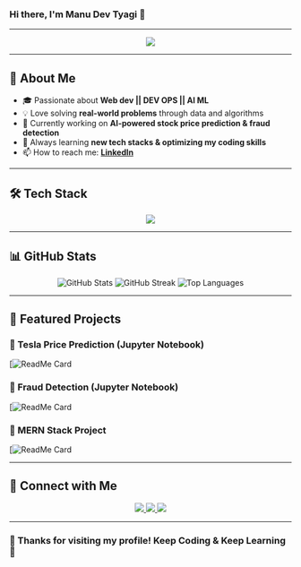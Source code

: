 ### Hi there, I'm Manu Dev Tyagi 👋

---

<p align="center">
  <img src="https://readme-typing-svg.herokuapp.com?font=Fira+Code&pause=1000&color=F7F7F7&width=435&lines=Data+Scientist+%7C+Full-Stack+Developer;AI+%26+Machine+Learning+Enthusiast;Building+Cool+Projects!"/>
</p>

---

## 🚀 About Me

- 🎓 Passionate about **Web dev || DEV OPS || AI ML**
- 💡 Love solving **real-world problems** through data and algorithms
- 🔭 Currently working on **AI-powered stock price prediction & fraud detection**
- 🌱 Always learning **new tech stacks & optimizing my coding skills**
- 📫 How to reach me: **[LinkedIn]()**

---

## 🛠️ Tech Stack

<p align="center">
  <img src="https://skillicons.dev/icons?i=python,java,javascript,html,css,nodejs,react,mongodb,mysql,postgres,git,github,linux" />
</p>

---

## 📊 GitHub Stats

<p align="center">
  <img src="https://github-readme-stats.vercel.app/api?username=aradhyyySharrma8204&show_icons=true&theme=tokyonight" alt="GitHub Stats" />
  <img src="https://github-readme-streak-stats.herokuapp.com/?user=aradhyyySharrma8204&theme=tokyonight" alt="GitHub Streak" />
  <img src="https://github-readme-stats.vercel.app/api/top-langs/?username=aradhyyySharrma8204&layout=compact&theme=tokyonight" alt="Top Languages" />
</p>

---

## 🚀 Featured Projects

### 📌 Tesla Price Prediction (Jupyter Notebook)
[![ReadMe Card]()

### 📌 Fraud Detection (Jupyter Notebook)
[![ReadMe Card]()

### 📌 MERN Stack Project
[![ReadMe Card]()

---

## 🔗 Connect with Me

<p align="center">
  <a href="https://www.linkedin.com/in/aaradhya-sharma-b94337245/">
    <img src="https://img.shields.io/badge/LinkedIn-0A66C2?style=for-the-badge&logo=linkedin&logoColor=white" />
  </a>
  <a href="https://twitter.com/your-profile">
    <img src="https://img.shields.io/badge/Twitter-1DA1F2?style=for-the-badge&logo=twitter&logoColor=white" />
  </a>
  <a href="https://leetcode.com/u/Aaradhyyya_Sharrrma/">
    <img src="https://img.shields.io/badge/Portfolio-000000?style=for-the-badge&logo=About.me&logoColor=white" />
  </a>
</p>

---

### 🎉 Thanks for visiting my profile! Keep Coding & Keep Learning 🚀
